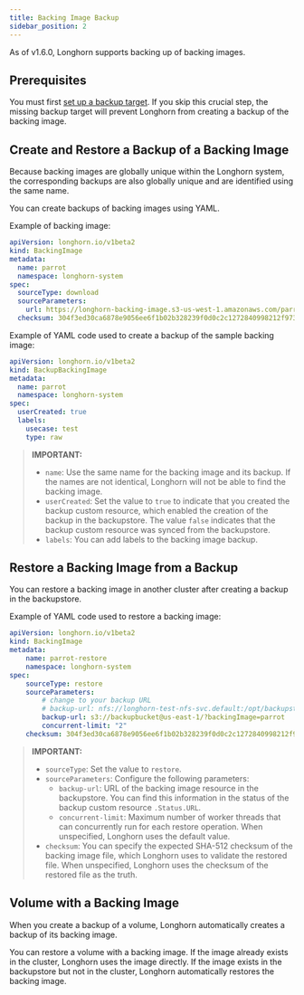 ```yaml
---
title: Backing Image Backup
sidebar_position: 2
---
```


As of v1.6.0, Longhorn supports backing up of backing images.

## Prerequisites

You must first [set up a backup target](../../snapshots-and-backups/backup-and-restore/set-backup-target). If you skip this crucial step, the missing backup target will prevent Longhorn from creating a backup of the backing image.

## Create and Restore a Backup of a Backing Image

Because backing images are globally unique within the Longhorn system, the corresponding backups are also globally unique and are identified using the same name.

You can create backups of backing images using YAML. 

Example of backing image:
```yaml
apiVersion: longhorn.io/v1beta2
kind: BackingImage
metadata:
  name: parrot
  namespace: longhorn-system
spec:
  sourceType: download
  sourceParameters:
    url: https://longhorn-backing-image.s3-us-west-1.amazonaws.com/parrot.raw
  checksum: 304f3ed30ca6878e9056ee6f1b02b328239f0d0c2c1272840998212f9734b196371560b3b939037e4f4c2884ce457c2cbc9f0621f4f5d1ca983983c8cdf8cd9a
```

Example of YAML code used to create a backup of the sample backing image:
```yaml
apiVersion: longhorn.io/v1beta2
kind: BackupBackingImage
metadata:
  name: parrot
  namespace: longhorn-system
spec:
  userCreated: true
  labels:
    usecase: test
    type: raw
```

> **IMPORTANT:**
> - `name`: Use the same name for the backing image and its backup. If the names are not identical, Longhorn will not be able to find the backing image.
> - `userCreated`: Set the value to `true` to indicate that you created the backup custom resource, which enabled the creation of the backup in the backupstore. The value `false` indicates that the backup custom resource was synced from the backupstore.
> - `labels`: You can add labels to the backing image backup.

## Restore a Backing Image from a Backup
You can restore a backing image in another cluster after creating a backup in the backupstore.

Example of YAML code used to restore a backing image:
```yaml
apiVersion: longhorn.io/v1beta2
kind: BackingImage
metadata:
    name: parrot-restore
    namespace: longhorn-system
spec:
    sourceType: restore
    sourceParameters:
        # change to your backup URL
        # backup-url: nfs://longhorn-test-nfs-svc.default:/opt/backupstore?backingImage=parrot
        backup-url: s3://backupbucket@us-east-1/?backingImage=parrot
        concurrent-limit: "2"
    checksum: 304f3ed30ca6878e9056ee6f1b02b328239f0d0c2c1272840998212f9734b196371560b3b939037e4f4c2884ce457c2cbc9f0621f4f5d1ca983983c8cdf8cd9a
```

> **IMPORTANT:**
> - `sourceType`: Set the value to `restore`.
> - `sourceParameters`: Configure the following parameters:
>   - `backup-url`: URL of the backing image resource in the backupstore. You can find this information in the status of the backup custom resource `.Status.URL`.
>   - `concurrent-limit`: Maximum number of worker threads that can concurrently run for each restore operation. When unspecified, Longhorn uses the default value.
> - `checksum`: You can specify the expected SHA-512 checksum of the backing image file, which Longhorn uses to validate the restored file. When unspecified, Longhorn uses the checksum of the restored file as the truth.

## Volume with a Backing Image

When you create a backup of a volume, Longhorn automatically creates a backup of its backing image.

You can restore a volume with a backing image. If the image already exists in the cluster, Longhorn uses the image directly. If the image exists in the backupstore but not in the cluster, Longhorn automatically restores the backing image.